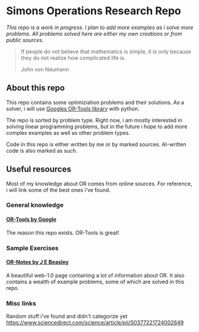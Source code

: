 # Simons Operations Research Repo

_This repo is a work in progress. I plan to add more examples as i solve more problems. All problems solved here are either my own creations or from public sources._

> If people do not believe that mathematics is simple, it is only because they do not realize how complicated life is.
>
> John von Neumann

## About this repo

This repo contains some optimiziation problems and their solutions. As a solver, i will use [Googles OR-Tools library](https://developers.google.com/optimization) with python.

The repo is sorted by problem type. Right now, i am mostly interested in solving linear programming problems, but in the future i hope to add more complex examples as well as other problem types.

Code in this repo is either written by me or by marked sources. AI-written code is also marked as such.

## Useful resources

Most of my knowledge about OR comes from online sources. For reference, i will link some of the best ones i've found.

### General knowledge

#### [OR-Tools by Google](https://developers.google.com/optimization)

The reason this repo exists. OR-Tools is great!

### Sample Exercises

#### [OR-Notes by J E Beasley](https://people.brunel.ac.uk/~mastjjb/jeb/or/contents.html)

A beautiful web-1.0 page containing a lot of information about OR. It also contains a wealth of example problems, some of which are solved in this repo.

### Misc links

Random stuff i've found and didn't categorize yet
https://www.sciencedirect.com/science/article/pii/S0377221724002649
